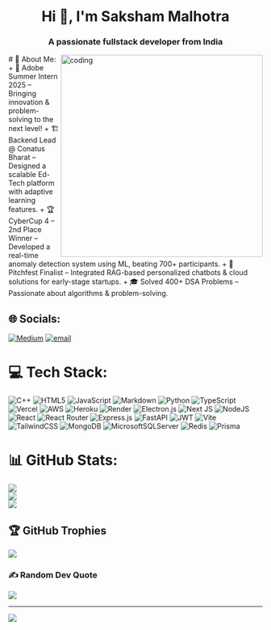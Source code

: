 <h1 align="center">Hi 👋, I'm Saksham Malhotra</h1>
<h3 align="center">A passionate fullstack developer from India</h3>
<img align="right" width="400" alt="coding" src="https://media1.tenor.com/m/m1Mr-khUDVgAAAAC/anime-hacking.gif">
# 💫 About Me:
+ 🎯 Adobe Summer Intern 2025 – Bringing innovation & problem-solving to the next level!
+ 🏗️ Backend Lead @ Conatus Bharat – Designed a scalable Ed-Tech platform with adaptive learning features.
+ 🏆 CyberCup 4 – 2nd Place Winner – Developed a real-time anomaly detection system using ML, beating 700+ participants.
+ 📢 Pitchfest Finalist – Integrated RAG-based personalized chatbots & cloud solutions for early-stage startups.
+ 🎓 Solved 400+ DSA Problems – Passionate about algorithms & problem-solving.

## 🌐 Socials:
[![Medium](https://img.shields.io/badge/Medium-12100E?logo=medium&logoColor=white)](https://medium.com/@communicate.saksham) [![email](https://img.shields.io/badge/Email-D14836?logo=gmail&logoColor=white)](mailto:communicate.saksham@gmail.com) 

# 💻 Tech Stack:
![C++](https://img.shields.io/badge/c++-%2300599C.svg?style=flat&logo=c%2B%2B&logoColor=white) ![HTML5](https://img.shields.io/badge/html5-%23E34F26.svg?style=flat&logo=html5&logoColor=white) ![JavaScript](https://img.shields.io/badge/javascript-%23323330.svg?style=flat&logo=javascript&logoColor=%23F7DF1E) ![Markdown](https://img.shields.io/badge/markdown-%23000000.svg?style=flat&logo=markdown&logoColor=white) ![Python](https://img.shields.io/badge/python-3670A0?style=flat&logo=python&logoColor=ffdd54) ![TypeScript](https://img.shields.io/badge/typescript-%23007ACC.svg?style=flat&logo=typescript&logoColor=white) ![Vercel](https://img.shields.io/badge/vercel-%23000000.svg?style=flat&logo=vercel&logoColor=white) ![AWS](https://img.shields.io/badge/AWS-%23FF9900.svg?style=flat&logo=amazon-aws&logoColor=white) ![Heroku](https://img.shields.io/badge/heroku-%23430098.svg?style=flat&logo=heroku&logoColor=white) ![Render](https://img.shields.io/badge/Render-%46E3B7.svg?style=flat&logo=render&logoColor=white) ![Electron.js](https://img.shields.io/badge/Electron-191970?style=flat&logo=Electron&logoColor=white) ![Next JS](https://img.shields.io/badge/Next-black?style=flat&logo=next.js&logoColor=white) ![NodeJS](https://img.shields.io/badge/node.js-6DA55F?style=flat&logo=node.js&logoColor=white) ![React](https://img.shields.io/badge/react-%2320232a.svg?style=flat&logo=react&logoColor=%2361DAFB) ![React Router](https://img.shields.io/badge/React_Router-CA4245?style=flat&logo=react-router&logoColor=white) ![Express.js](https://img.shields.io/badge/express.js-%23404d59.svg?style=flat&logo=express&logoColor=%2361DAFB) ![FastAPI](https://img.shields.io/badge/FastAPI-005571?style=flat&logo=fastapi) ![JWT](https://img.shields.io/badge/JWT-black?style=flat&logo=JSON%20web%20tokens) ![Vite](https://img.shields.io/badge/vite-%23646CFF.svg?style=flat&logo=vite&logoColor=white) ![TailwindCSS](https://img.shields.io/badge/tailwindcss-%2338B2AC.svg?style=flat&logo=tailwind-css&logoColor=white) ![MongoDB](https://img.shields.io/badge/MongoDB-%234ea94b.svg?style=flat&logo=mongodb&logoColor=white) ![MicrosoftSQLServer](https://img.shields.io/badge/Microsoft%20SQL%20Server-CC2927?style=flat&logo=microsoft%20sql%20server&logoColor=white) ![Redis](https://img.shields.io/badge/redis-%23DD0031.svg?style=flat&logo=redis&logoColor=white) ![Prisma](https://img.shields.io/badge/Prisma-3982CE?style=flat&logo=Prisma&logoColor=white)
# 📊 GitHub Stats:
![](https://github-readme-stats.vercel.app/api?username=saksham-malhotra-27&theme=dracula&hide_border=false&include_all_commits=true&count_private=false)<br/>
![](https://nirzak-streak-stats.vercel.app/?user=saksham-malhotra-27&theme=dracula&hide_border=false)<br/>
![](https://github-readme-stats.vercel.app/api/top-langs/?username=saksham-malhotra-27&theme=dracula&hide_border=false&include_all_commits=true&count_private=false&layout=compact)

## 🏆 GitHub Trophies
![](https://github-profile-trophy.vercel.app/?username=saksham-malhotra-27&theme=dracula&no-frame=false&no-bg=false&margin-w=4)

### ✍️ Random Dev Quote
![](https://quotes-github-readme.vercel.app/api?type=horizontal&theme=radical)

---
[![](https://visitcount.itsvg.in/api?id=saksham-malhotra-27&icon=0&color=0)](https://visitcount.itsvg.in)

<!-- Proudly created with GPRM ( https://gprm.itsvg.in ) -->
